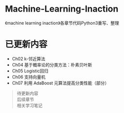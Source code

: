 # Machine-Learning-Inaction
《machine learning inaction》各章节代码Python3重写、整理
# 已更新内容
* Ch02 k-邻近算法
* Ch04 基于概率论的分类方法：朴素贝叶斯
* Ch05 Logistic回归
* Ch06 支持向量机
* Ch07 利用 AdaBoost 元算法提高分类性能（部分）

> 待更新内容  
> 后续章节  
> 相关学习笔记
